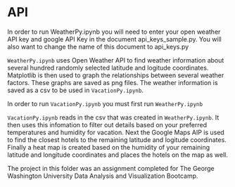 # API
In order to run WeatherPy.ipynb you will need to enter your open weather API key and google API Key in the document api_keys_sample.py. You will also want to change the name of this document to api_keys.py

`WeatherPy.ipynb` uses Open Weather API to find weather information about several hundred randomly selected latitude and logitude coordinates. Matplotlib is then used to graph the relationships between several weather factors. These graphs are saved as png files. The weather information is saved as a csv to be used in `VacationPy.ipynb`.

In order to run `VacationPy.ipynb` you must first run `WeatherPy.ipynb`

`VacationPy.ipynb` reads in the csv that was created in `WeatherPy.ipynb`. It then uses this infomation to filter out details based on your preferred temperatures and humidity for vacation. Next the Google Maps AIP is used to find the closest hotels to the remaining latitude and logitude coordinates. Finally a heat map is created based on the humidity of your remaining latitude and longitude coordinates and places the hotels on the map as well.

The project in this folder was an assignment completed for The George Washington University Data Analysis and Visualization Bootcamp.
